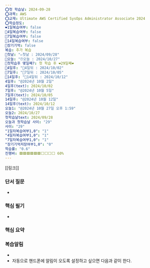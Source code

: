 ```yaml
---
⭕첫 학습날: 2024-09-28
⭕과목: AWS
⭕교재: Ultimate AWS Certified SysOps Administrator Associate 2024
⭕학습정도: 
❤1일복습여부: false
🧡4일복습여부: false
💛7일복습여부: false
💚14일복습여부: false
🧠장기기억: false
복습: 추가 복습
🛑첫날: "✏첫날 : 2024/09/28"
🛑오늘: "⏰오늘 : 2024/10/27"
🛑첫학습후 몇일째?: 첫 학습 후 ❤29일째❤
🛑4일후: "🥉4일뒤 : 2024/10/02"
🛑7일후: "🥈7일뒤 : 2024/10/05"
🛑14일후: "🥇14일뒤 : 2024/10/12"
4일후: "@2024년 10월 2일"
4일후(text): 2024/10/02
7일후: "@2024년 10월 5일"
7일후(text): 2024/10/05
14일후: "@2024년 10월 12일"
14일후(text): 2024/10/12
오늘1: "@2024년 10월 27일 오후 1:59"
오늘2: 2024/10/27
첫학습날text: 2024/09/28
오늘과 첫학습날 사이: "29"
사이: "29"
"1일차복습여부1,0": "1"
"4일차복습여부1,0": "1"
"7일차복습여부1,0": "1"
"장기기억저장여부1,0": "0"
학습률: "0.6"
진행바: 🟩🟩🟩🟩🟩🟩⬜⬜⬜⬜ 60%
---
```

[[링크]]
### 단서 질문

- 

### 핵심 필기
- 

### 핵심 요약
 

### 복습알림

- 
- 자동으로 핸드폰에 알림이 오도록 설정하고 싶으면 다음과 같이 한다.